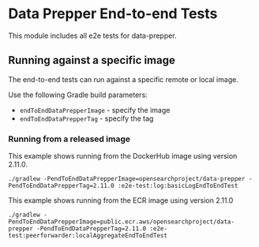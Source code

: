 # Data Prepper End-to-end Tests

This module includes all e2e tests for data-prepper.

## Running against a specific image

The end-to-end tests can run against a specific remote or local image.

Use the following Gradle build parameters:

* `endToEndDataPrepperImage` - specify the image
* `endToEndDataPrepperTag` - specify the tag

### Running from a released image

This example shows running from the DockerHub image using version 2.11.0.

```shell
./gradlew -PendToEndDataPrepperImage=opensearchproject/data-prepper -PendToEndDataPrepperTag=2.11.0 :e2e-test:log:basicLogEndToEndTest
```

This example shows running from the ECR image using version 2.11.0

```shell
./gradlew -PendToEndDataPrepperImage=public.ecr.aws/opensearchproject/data-prepper -PendToEndDataPrepperTag=2.11.0 :e2e-test:peerforwarder:localAggregateEndToEndTest
```
